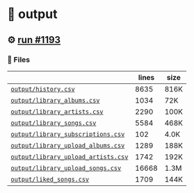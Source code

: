 # 📝  output 

## ⚙️ [run #1193](https://github.com/jwenerd/ytm-dl/actions/runs/9048538289)

### 📁 Files

|                                                                         |lines|size|
|-------------------------------------------------------------------------|-----|----|
|[`output/history.csv` ](output/history.csv)                              |8635 |816K|
|[`output/library_albums.csv` ](output/library_albums.csv)                |1034 |72K |
|[`output/library_artists.csv` ](output/library_artists.csv)              |2290 |100K|
|[`output/library_songs.csv` ](output/library_songs.csv)                  |5584 |468K|
|[`output/library_subscriptions.csv` ](output/library_subscriptions.csv)  |102  |4.0K|
|[`output/library_upload_albums.csv` ](output/library_upload_albums.csv)  |1289 |188K|
|[`output/library_upload_artists.csv` ](output/library_upload_artists.csv)|1742 |192K|
|[`output/library_upload_songs.csv` ](output/library_upload_songs.csv)    |16668|1.3M|
|[`output/liked_songs.csv` ](output/liked_songs.csv)                      |1709 |144K|